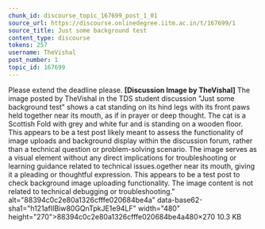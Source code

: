 ```yaml
---
chunk_id: discourse_topic_167699_post_1_01
source_url: https://discourse.onlinedegree.iitm.ac.in/t/167699/1
source_title: Just some background test
content_type: discourse
tokens: 257
username: TheVishal
post_number: 1
topic_id: 167699
---
```


Please extend the deadline please. 
**[Discussion Image by TheVishal]** The image posted by TheVishal in the TDS student discussion "Just some background test" shows a cat standing on its hind legs with its front paws held together near its mouth, as if in prayer or deep thought. The cat is a Scottish Fold with grey and white fur and is standing on a wooden floor. This appears to be a test post likely meant to assess the functionality of image uploads and background display within the discussion forum, rather than a technical question or problem-solving scenario. The image serves as a visual element without any direct implications for troubleshooting or learning guidance related to technical issues.ogether near its mouth, giving it a pleading or thoughtful expression. This appears to be a test post to check background image uploading functionality. The image content is not related to technical debugging or troubleshooting." alt="88394c0c2e80a1326cfffe020684be4a" data-base62-sha1="h121afIIBiw80GQnTpkJE1e94LF" width="480" height="270">88394c0c2e80a1326cfffe020684be4a480×270 10.3 KB
